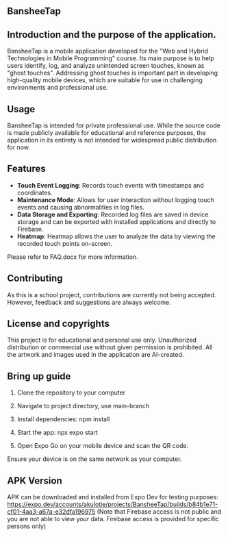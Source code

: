 ## BansheeTap

## Introduction and the purpose of the application.
BansheeTap is a mobile application developed for the "Web and Hybrid Technologies in Mobile Programming" course. Its main purpose is to help users identify, log, and analyze unintended screen touches, known as "ghost touches". Addressing ghost touches is important part in developing high-quality mobile devices, which are suitable for use in challenging environments and professional use.

## Usage
BansheeTap is intended for private professional use. While the source code is made publicly available for educational and reference purposes, the application in its entirety is not intended for widespread public distribution for now.

## Features
- **Touch Event Logging**: Records touch events with timestamps and coordinates.
- **Maintenance Mode**: Allows for user interaction without logging touch events and causing abnormalities in log files.
- **Data Storage and Exporting**: Recorded log files are saved in device storage and can be exported with installed applications and directly to Firebase.
- **Heatmap**: Heatmap allows the user to analyze the data by viewing the recorded touch points on-screen.

Please refer to FAQ.docx for more information.
  
## Contributing
As this is a school project, contributions are currently not being accepted. However, feedback and suggestions are always welcome.

## License and copyrights
This project is for educational and personal use only. Unauthorized distribution or commercial use without given permission is prohibited. 
All the artwork and images used in the application are AI-created.

## Bring up guide

1. Clone the repository to your computer

2. Navigate to project directory, use main-branch

3. Install dependencies: npm install

4. Start the app: npx expo start

5. Open Expo Go on your mobile device and scan the QR code.
   
Ensure your device is on the same network as your computer.

## APK Version
APK can be downloaded and installed from Expo Dev for testing purposes: https://expo.dev/accounts/akulotie/projects/BansheeTap/builds/b84b1e71-cf01-4aa3-a67a-e32dfa196975
(Note that Firebase access is not public and you are not able to view your data. Firebase access is provided for specific persons only)
